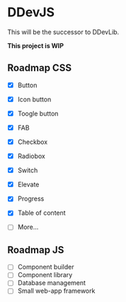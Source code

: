 # DDevJS
This will be the successor to DDevLib.

**This project is WIP**


## Roadmap CSS

- [X] Button
- [X] Icon button
- [X] Toogle button
- [x] FAB
- [X] Checkbox
- [X] Radiobox
- [X] Switch
- [X] Elevate
- [X] Progress
- [X] Table of content
- [ ] More...


## Roadmap JS

- [ ] Component builder
- [ ] Component library
- [ ] Database management
- [ ] Small web-app framework